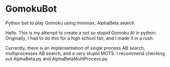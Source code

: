# GomokuBot
Python bot to play Gomoku using minimax, AlphaBeta search


Hello. This is my attempt to create a not so stupid Gomoku AI in python. Originally, I had to do this for a high school fair, and I made it
in a rush.

Currently, there is an implementation of single process AB search, multiprocesses AB search, and a very stupid MCTS. I recommend checking out
AlphaBeta.py and AlphaBetaMultiProcess.py
